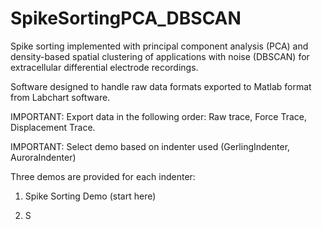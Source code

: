 # SpikeSortingPCA_DBSCAN
Spike sorting implemented with principal component analysis (PCA) and density-based spatial clustering of applications with noise (DBSCAN) for extracellular differential electrode recordings.

Software designed to handle raw data formats exported to Matlab format from Labchart software.

IMPORTANT: Export data in the following order: Raw trace, Force Trace, Displacement Trace.

IMPORTANT: Select demo based on indenter used (GerlingIndenter, AuroraIndenter)

Three demos are provided for each indenter:

1) Spike Sorting Demo (start here)

2) S

